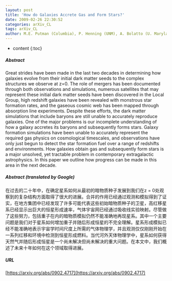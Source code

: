 ```yaml
---
layout: post
title: 'How do Galaxies Accrete Gas and Form Stars?'
date: 2009-02-26 22:30:52
categories: arXiv_CL
tags: arXiv_CL
author: M.E. Putman (Columbia), P. Henning (UNM), A. Bolatto (U. Maryland), D. Keres (Harvard), D.J. Pisano (WVU/NRAO), J. Rosenberg (George Mason U.), F. Bigiel (UC-Berkeley), G. Bryan (Columbia), D. Calzetti (U. Mass), C. Carilli (NRAO), J. Charlton (PSU), H.-W. Chen (U. Chicago), J. Darling (U. Colorado), S. Gibson (W. Kentucky), N. Gnedin (FNAL), O. Gnedin (U. Michigan), F. Heitsch (U. Michigan), D. Hunter (Lowell), S. Kannappan (UNC), M. Krumholz (UC-Santa Cruz), A. Lazarian (U. Wisconsin), J. Lazio (NRL), A. Leroy (MPIA), F.J. Lockman (NRAO), M. Mac Low (AMNH), A. Maller (CUNY), G. Meurer (JHU), K. O'Neil (NRAO), J. Ostriker (Princeton), J.E.G. Peek (UCB), J.X. Prochaska (UC-Santa Cruz), R. Rand (UNM), B. Robertson (U. Chicago), D. Schiminovich (Columbia), J. Simon (Carnegie), S. Stanimirovic (UW-Madison),  et al. (9 additional authors not shown)
---
```


* content
{:toc}

##### Abstract
Great strides have been made in the last two decades in determining how galaxies evolve from their initial dark matter seeds to the complex structures we observe at z=0. The role of mergers has been documented through both observations and simulations, numerous satellites that may represent these initial dark matter seeds have been discovered in the Local Group, high redshift galaxies have been revealed with monstrous star formation rates, and the gaseous cosmic web has been mapped through absorption line experiments. Despite these efforts, the dark matter simulations that include baryons are still unable to accurately reproduce galaxies. One of the major problems is our incomplete understanding of how a galaxy accretes its baryons and subsequently forms stars. Galaxy formation simulations have been unable to accurately represent the required gas physics on cosmological timescales, and observations have only just begun to detect the star formation fuel over a range of redshifts and environments. How galaxies obtain gas and subsequently form stars is a major unsolved, yet tractable problem in contemporary extragalactic astrophysics. In this paper we outline how progress can be made in this area in the next decade.

##### Abstract (translated by Google)
在过去的二十年中，在确定星系如何从最初的暗物质种子发展到我们在z = 0处观察到的复杂结构方面取得了很大的进展。合并的作用已经通过观测和模拟得到了证实，在地方集团中已经发现了许多可能代表这些初始暗物质种子的卫星，高红移星系已经显示出巨大的恒星形成速率，气体宇宙网已经通过吸收线实验映射。尽管做了这些努力，包括重子在内的暗物质模拟仍然不能准确地再现星系。其中一个主要问题是我们对于星系如何增加重子并随后形成恒星的不完全理解。星系形成模拟已经不能准确地表示宇宙学时间尺度上所需的气体物理学，并且观测仅仅刚刚开始在一系列红移和环境中检测到恒星形成燃料。当代河外天体物理学中，星系如何获得天然气并随后形成恒星是一个尚未解决但尚未解决的重大问题。在本文中，我们概述了未来十年如何在这个领域取得进展。

##### URL
[https://arxiv.org/abs/0902.4717](https://arxiv.org/abs/0902.4717)

